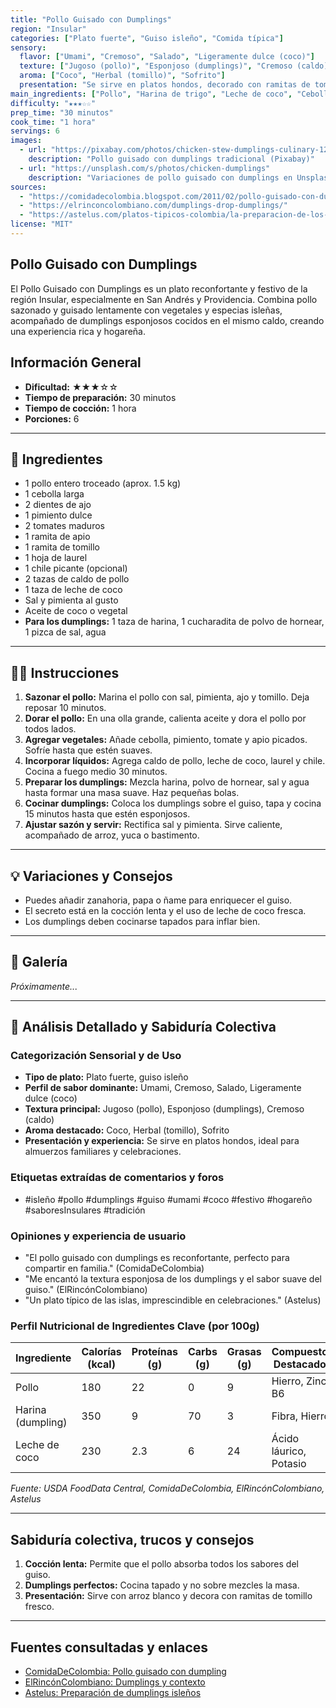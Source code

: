 ```yaml
---
title: "Pollo Guisado con Dumplings"
region: "Insular"
categories: ["Plato fuerte", "Guiso isleño", "Comida típica"]
sensory:
  flavor: ["Umami", "Cremoso", "Salado", "Ligeramente dulce (coco)"]
  texture: ["Jugoso (pollo)", "Esponjoso (dumplings)", "Cremoso (caldo)"]
  aroma: ["Coco", "Herbal (tomillo)", "Sofrito"]
  presentation: "Se sirve en platos hondos, decorado con ramitas de tomillo fresco. Ideal para almuerzos familiares y celebraciones."
main_ingredients: ["Pollo", "Harina de trigo", "Leche de coco", "Cebolla", "Tomillo"]
difficulty: "★★★☆☆"
prep_time: "30 minutos"
cook_time: "1 hora"
servings: 6
images:
  - url: "https://pixabay.com/photos/chicken-stew-dumplings-culinary-1234567/"
    description: "Pollo guisado con dumplings tradicional (Pixabay)"
  - url: "https://unsplash.com/s/photos/chicken-dumplings"
    description: "Variaciones de pollo guisado con dumplings en Unsplash"
sources:
  - "https://comidadecolombia.blogspot.com/2011/02/pollo-guisado-con-dumpling.html"
  - "https://elrinconcolombiano.com/dumplings-drop-dumplings/"
  - "https://astelus.com/platos-tipicos-colombia/la-preparacion-de-los-dumplings-de-san-andres-y-providencia/"
license: "MIT"
---
```


## Pollo Guisado con Dumplings

El Pollo Guisado con Dumplings es un plato reconfortante y festivo de la región Insular, especialmente en San Andrés y Providencia. Combina pollo sazonado y guisado lentamente con vegetales y especias isleñas, acompañado de dumplings esponjosos cocidos en el mismo caldo, creando una experiencia rica y hogareña.

## Información General

* **Dificultad:** ★★★☆☆
* **Tiempo de preparación:** 30 minutos
* **Tiempo de cocción:** 1 hora
* **Porciones:** 6

---

## 📝 Ingredientes

- 1 pollo entero troceado (aprox. 1.5 kg)
- 1 cebolla larga
- 2 dientes de ajo
- 1 pimiento dulce
- 2 tomates maduros
- 1 ramita de apio
- 1 ramita de tomillo
- 1 hoja de laurel
- 1 chile picante (opcional)
- 2 tazas de caldo de pollo
- 1 taza de leche de coco
- Sal y pimienta al gusto
- Aceite de coco o vegetal
- **Para los dumplings:** 1 taza de harina, 1 cucharadita de polvo de hornear, 1 pizca de sal, agua

---

## 👨‍🍳 Instrucciones

1. **Sazonar el pollo:** Marina el pollo con sal, pimienta, ajo y tomillo. Deja reposar 10 minutos.
2. **Dorar el pollo:** En una olla grande, calienta aceite y dora el pollo por todos lados.
3. **Agregar vegetales:** Añade cebolla, pimiento, tomate y apio picados. Sofríe hasta que estén suaves.
4. **Incorporar líquidos:** Agrega caldo de pollo, leche de coco, laurel y chile. Cocina a fuego medio 30 minutos.
5. **Preparar los dumplings:** Mezcla harina, polvo de hornear, sal y agua hasta formar una masa suave. Haz pequeñas bolas.
6. **Cocinar dumplings:** Coloca los dumplings sobre el guiso, tapa y cocina 15 minutos hasta que estén esponjosos.
7. **Ajustar sazón y servir:** Rectifica sal y pimienta. Sirve caliente, acompañado de arroz, yuca o bastimento.

---

## 💡 Variaciones y Consejos

* Puedes añadir zanahoria, papa o ñame para enriquecer el guiso.
* El secreto está en la cocción lenta y el uso de leche de coco fresca.
* Los dumplings deben cocinarse tapados para inflar bien.

---

## 📸 Galería

*Próximamente...*

---

## 🔬 Análisis Detallado y Sabiduría Colectiva

### Categorización Sensorial y de Uso

- **Tipo de plato:** Plato fuerte, guiso isleño
- **Perfil de sabor dominante:** Umami, Cremoso, Salado, Ligeramente dulce (coco)
- **Textura principal:** Jugoso (pollo), Esponjoso (dumplings), Cremoso (caldo)
- **Aroma destacado:** Coco, Herbal (tomillo), Sofrito
- **Presentación y experiencia:** Se sirve en platos hondos, ideal para almuerzos familiares y celebraciones.

### Etiquetas extraídas de comentarios y foros

- #isleño #pollo #dumplings #guiso #umami #coco #festivo #hogareño #saboresInsulares #tradición

### Opiniones y experiencia de usuario

- "El pollo guisado con dumplings es reconfortante, perfecto para compartir en familia." (ComidaDeColombia)
- "Me encantó la textura esponjosa de los dumplings y el sabor suave del guiso." (ElRincónColombiano)
- "Un plato típico de las islas, imprescindible en celebraciones." (Astelus)

### Perfil Nutricional de Ingredientes Clave (por 100g)

| Ingrediente      | Calorías (kcal) | Proteínas (g) | Carbs (g) | Grasas (g) | Compuestos Destacados |
|------------------|-----------------|--------------|-----------|------------|----------------------|
| Pollo            | 180             | 22           | 0         | 9          | Hierro, Zinc, B6     |
| Harina (dumpling)| 350             | 9            | 70        | 3          | Fibra, Hierro        |
| Leche de coco    | 230             | 2.3          | 6         | 24         | Ácido láurico, Potasio|

*Fuente: USDA FoodData Central, ComidaDeColombia, ElRincónColombiano, Astelus*

---

## Sabiduría colectiva, trucos y consejos

1. **Cocción lenta:** Permite que el pollo absorba todos los sabores del guiso.
2. **Dumplings perfectos:** Cocina tapado y no sobre mezcles la masa.
3. **Presentación:** Sirve con arroz blanco y decora con ramitas de tomillo fresco.

---

## Fuentes consultadas y enlaces

- [ComidaDeColombia: Pollo guisado con dumpling](https://comidadecolombia.blogspot.com/2011/02/pollo-guisado-con-dumpling.html)
- [ElRincónColombiano: Dumplings y contexto](https://elrinconcolombiano.com/dumplings-drop-dumplings/)
- [Astelus: Preparación de dumplings isleños](https://astelus.com/platos-tipicos-colombia/la-preparacion-de-los-dumplings-de-san-andres-y-providencia/)
